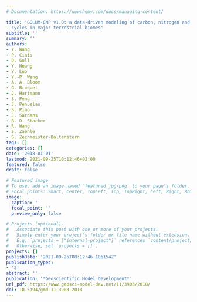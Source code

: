 ```yaml
---
# Documentation: https://wowchemy.com/docs/managing-content/

title: 'GOLUM-CNP v1.0: a data-driven modeling of carbon, nitrogen and phosphorus
  cycles in major terrestrial biomes'
subtitle: ''
summary: ''
authors:
- Y. Wang
- P. Ciais
- D. Goll
- Y. Huang
- Y. Luo
- Y.-P. Wang
- A. A. Bloom
- G. Broquet
- J. Hartmann
- S. Peng
- J. Penuelas
- S. Piao
- J. Sardans
- B. D. Stocker
- R. Wang
- S. Zaehle
- S. Zechmeister-Boltenstern
tags: []
categories: []
date: '2018-01-01'
lastmod: 2021-09-25T10:12:46+02:00
featured: false
draft: false

# Featured image
# To use, add an image named `featured.jpg/png` to your page's folder.
# Focal points: Smart, Center, TopLeft, Top, TopRight, Left, Right, BottomLeft, Bottom, BottomRight.
image:
  caption: ''
  focal_point: ''
  preview_only: false

# Projects (optional).
#   Associate this post with one or more of your projects.
#   Simply enter your project's folder or file name without extension.
#   E.g. `projects = ["internal-project"]` references `content/project/deep-learning/index.md`.
#   Otherwise, set `projects = []`.
projects: []
publishDate: '2021-09-25T08:12:46.186154Z'
publication_types:
- '2'
abstract: ''
publication: '*Geoscientific Model Development*'
url_pdf: https://www.geosci-model-dev.net/11/3903/2018/
doi: 10.5194/gmd-11-3903-2018
---
```

